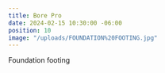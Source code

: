 ```yaml
---
title: Bore Pro
date: 2024-02-15 10:30:00 -06:00
position: 10
image: "/uploads/FOUNDATION%20FOOTING.jpg"
---
```


Foundation footing